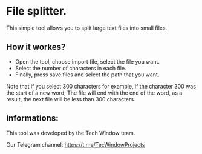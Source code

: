 # File splitter.

This simple tool allows you to split large text files into small files.

## How it workes?

- Open the tool, choose import file, select the file you want.
- Select the number of characters in each file.
- Finally, press save files and select the path that you want.

Note that if you select 300 characters for example, if the character 300 was the start of a new word, The file will end with the end of the word, as a result, the next file will be less than 300 characters.

## informations:

This tool was developed by the Tech Window team.

Our Telegram channel: https://t.me/TecWindowProjects